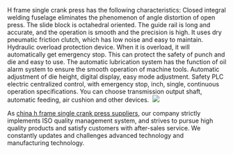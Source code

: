 H frame single crank press has the following characteristics:
Closed integral welding fuselage eliminates the phenomenon of angle distortion of open press. The slide block is octahedral oriented. The guide rail is long and accurate, and the operation is smooth and the precision is high. It uses dry pneumatic friction clutch, which has low noise and easy to maintain. Hydraulic overload protection device. When it is overload, it will automatically get emergency stop. This can protect the safety of punch and die and easy to use. The automatic lubrication system has the function of oil alarm system to ensure the smooth operation of machine tools. Automatic adjustment of die height, digital display, easy mode adjustment. Safety PLC electric centralized control, with emergency stop, inch, single, continuous operation specifications. You can choose transmission output shaft, automatic feeding, air cushion and other devices. 
<img src="https://cdn-ak.f.st-hatena.com/images/fotolife/k/kinglanmachine/20190525/20190525204141.png"/>

As <a href="http://www.kinglanpress.com/products/h-straightside-frame-crank-mechanical-stamping-press/"/>china h frame single crank press suppliers</a>, our company strictly implements ISO quality management system, and strives to pursue high quality products and satisfy customers with after-sales service. We constantly updates and challenges advanced technology and manufacturing technology.
